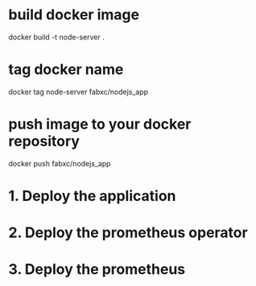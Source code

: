 # build docker image

docker build -t node-server .

# tag docker name

docker tag node-server fabxc/nodejs_app

# push image to your docker repository

docker push fabxc/nodejs_app

# 1. Deploy the application
# 2. Deploy the prometheus operator
# 3. Deploy the prometheus
